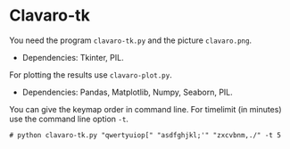 # Clavaro-tk

You need the program `clavaro-tk.py` and the picture `clavaro.png`. 
- Dependencies: Tkinter, PIL.

For plotting the results use `clavaro-plot.py`. 
- Dependencies: Pandas, Matplotlib, Numpy, Seaborn, PIL.

You can give the keymap order in command line.
For timelimit (in minutes) use the command line option `-t`.

```
# python clavaro-tk.py "qwertyuiop[" "asdfghjkl;'" "zxcvbnm,./" -t 5
```
